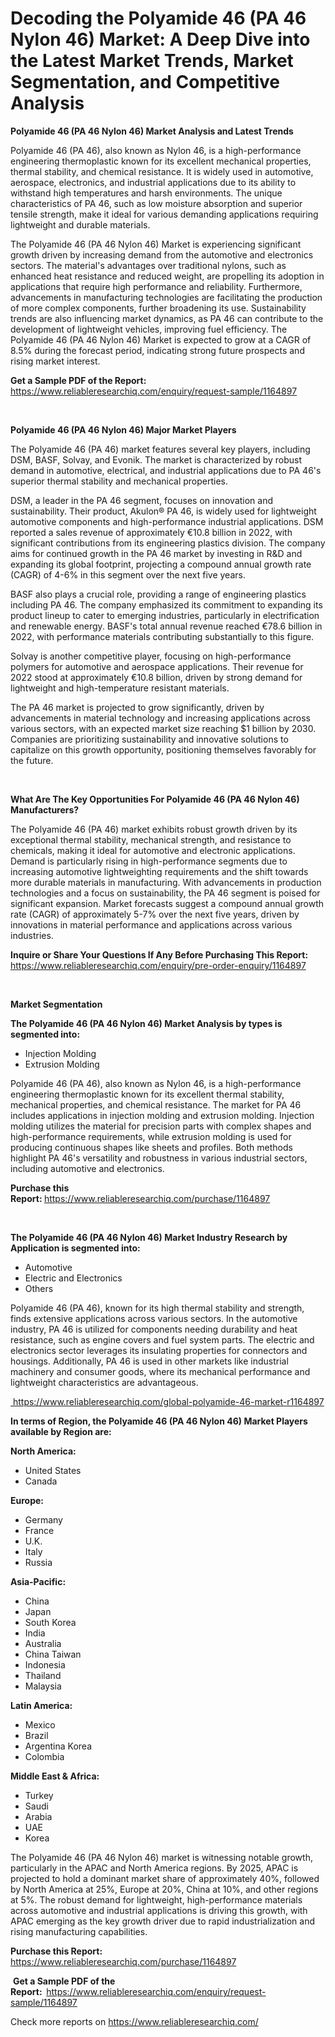 <p><h1>Decoding the Polyamide 46 (PA 46 Nylon 46) Market: A Deep Dive into the Latest Market Trends, Market Segmentation, and Competitive Analysis</h1></p><p><strong>Polyamide 46 (PA 46 Nylon 46) Market Analysis and Latest Trends</strong></p>
<p><p>Polyamide 46 (PA 46), also known as Nylon 46, is a high-performance engineering thermoplastic known for its excellent mechanical properties, thermal stability, and chemical resistance. It is widely used in automotive, aerospace, electronics, and industrial applications due to its ability to withstand high temperatures and harsh environments. The unique characteristics of PA 46, such as low moisture absorption and superior tensile strength, make it ideal for various demanding applications requiring lightweight and durable materials.</p><p>The Polyamide 46 (PA 46 Nylon 46) Market is experiencing significant growth driven by increasing demand from the automotive and electronics sectors. The material's advantages over traditional nylons, such as enhanced heat resistance and reduced weight, are propelling its adoption in applications that require high performance and reliability. Furthermore, advancements in manufacturing technologies are facilitating the production of more complex components, further broadening its use. Sustainability trends are also influencing market dynamics, as PA 46 can contribute to the development of lightweight vehicles, improving fuel efficiency. The Polyamide 46 (PA 46 Nylon 46) Market is expected to grow at a CAGR of 8.5% during the forecast period, indicating strong future prospects and rising market interest.</p></p>
<p><strong>Get a Sample PDF of the Report:&nbsp;</strong> <a href="https://www.reliableresearchiq.com/enquiry/request-sample/1164897?utm_campaign=2257&utm_medium=2&utm_source=Github&utm_content=ia&utm_term=02022025&utm_id=polyamide-46-pa-46-nylon-46">https://www.reliableresearchiq.com/enquiry/request-sample/1164897</a></p>
<p>&nbsp;</p>
<p><strong>Polyamide 46 (PA 46 Nylon 46) Major Market Players</strong></p>
<p><p>The Polyamide 46 (PA 46) market features several key players, including DSM, BASF, Solvay, and Evonik. The market is characterized by robust demand in automotive, electrical, and industrial applications due to PA 46's superior thermal stability and mechanical properties.</p><p>DSM, a leader in the PA 46 segment, focuses on innovation and sustainability. Their product, Akulon® PA 46, is widely used for lightweight automotive components and high-performance industrial applications. DSM reported a sales revenue of approximately €10.8 billion in 2022, with significant contributions from its engineering plastics division. The company aims for continued growth in the PA 46 market by investing in R&D and expanding its global footprint, projecting a compound annual growth rate (CAGR) of 4-6% in this segment over the next five years.</p><p>BASF also plays a crucial role, providing a range of engineering plastics including PA 46. The company emphasized its commitment to expanding its product lineup to cater to emerging industries, particularly in electrification and renewable energy. BASF's total annual revenue reached €78.6 billion in 2022, with performance materials contributing substantially to this figure.</p><p>Solvay is another competitive player, focusing on high-performance polymers for automotive and aerospace applications. Their revenue for 2022 stood at approximately €10.8 billion, driven by strong demand for lightweight and high-temperature resistant materials.</p><p>The PA 46 market is projected to grow significantly, driven by advancements in material technology and increasing applications across various sectors, with an expected market size reaching $1 billion by 2030. Companies are prioritizing sustainability and innovative solutions to capitalize on this growth opportunity, positioning themselves favorably for the future.</p></p>
<p>&nbsp;</p>
<p><strong>What Are The Key Opportunities For Polyamide 46 (PA 46 Nylon 46) Manufacturers?</strong></p>
<p><p>The Polyamide 46 (PA 46) market exhibits robust growth driven by its exceptional thermal stability, mechanical strength, and resistance to chemicals, making it ideal for automotive and electronic applications. Demand is particularly rising in high-performance segments due to increasing automotive lightweighting requirements and the shift towards more durable materials in manufacturing. With advancements in production technologies and a focus on sustainability, the PA 46 segment is poised for significant expansion. Market forecasts suggest a compound annual growth rate (CAGR) of approximately 5-7% over the next five years, driven by innovations in material performance and applications across various industries.</p></p>
<p><strong>Inquire or Share Your Questions If Any Before Purchasing This Report:</strong> <a href="https://www.reliableresearchiq.com/enquiry/pre-order-enquiry/1164897?utm_campaign=2257&utm_medium=2&utm_source=Github&utm_content=ia&utm_term=02022025&utm_id=polyamide-46-pa-46-nylon-46">https://www.reliableresearchiq.com/enquiry/pre-order-enquiry/1164897</a></p>
<p>&nbsp;</p>
<p><strong>Market Segmentation</strong></p>
<p><strong>The Polyamide 46 (PA 46 Nylon 46) Market Analysis by types is segmented into:</strong></p>
<p><ul><li>Injection Molding</li><li>Extrusion Molding</li></ul></p>
<p><p>Polyamide 46 (PA 46), also known as Nylon 46, is a high-performance engineering thermoplastic known for its excellent thermal stability, mechanical properties, and chemical resistance. The market for PA 46 includes applications in injection molding and extrusion molding. Injection molding utilizes the material for precision parts with complex shapes and high-performance requirements, while extrusion molding is used for producing continuous shapes like sheets and profiles. Both methods highlight PA 46's versatility and robustness in various industrial sectors, including automotive and electronics.</p></p>
<p><strong>Purchase this Report:&nbsp;</strong><a href="https://www.reliableresearchiq.com/purchase/1164897?utm_campaign=2257&utm_medium=2&utm_source=Github&utm_content=ia&utm_term=02022025&utm_id=polyamide-46-pa-46-nylon-46">https://www.reliableresearchiq.com/purchase/1164897</a></p>
<p>&nbsp;</p>
<p><strong>The Polyamide 46 (PA 46 Nylon 46) Market Industry Research by Application is segmented into:</strong></p>
<p><ul><li>Automotive</li><li>Electric and Electronics</li><li>Others</li></ul></p>
<p><p>Polyamide 46 (PA 46), known for its high thermal stability and strength, finds extensive applications across various sectors. In the automotive industry, PA 46 is utilized for components needing durability and heat resistance, such as engine covers and fuel system parts. The electric and electronics sector leverages its insulating properties for connectors and housings. Additionally, PA 46 is used in other markets like industrial machinery and consumer goods, where its mechanical performance and lightweight characteristics are advantageous.</p></p>
<p><a href="https://www.reliableresearchiq.com/global-polyamide-46-market-r1164897?utm_campaign=2257&utm_medium=2&utm_source=Github&utm_content=ia&utm_term=02022025&utm_id=polyamide-46-pa-46-nylon-46">&nbsp;https://www.reliableresearchiq.com/global-polyamide-46-market-r1164897</a></p>
<p><strong>In terms of Region, the Polyamide 46 (PA 46 Nylon 46) Market Players available by Region are:</strong></p>
<p>
    <p> <strong> North America: </strong>
        <ul>
            <li>United States</li>
            <li>Canada</li>
        </ul>
        </p> 
    <p> <strong> Europe: </strong>
        <ul>
            <li>Germany</li>
            <li>France</li>
            <li>U.K.</li>
            <li>Italy</li>
            <li>Russia</li>
        </ul>
        </p> 
    <p> <strong> Asia-Pacific: </strong>
        <ul>
            <li>China</li>
            <li>Japan</li>
            <li>South Korea</li>
            <li>India</li>
            <li>Australia</li>
            <li>China Taiwan</li>
            <li>Indonesia</li>
            <li>Thailand</li>
            <li>Malaysia</li>
        </ul>
        </p> 
    <p> <strong> Latin America: </strong>
        <ul>
            <li>Mexico</li>
            <li>Brazil</li>
            <li>Argentina Korea</li>
            <li>Colombia</li>
        </ul>
        </p> 
    <p> <strong> Middle East & Africa: </strong>
        <ul>
            <li>Turkey</li>
            <li>Saudi</li>
            <li>Arabia</li>
            <li>UAE</li>
            <li>Korea</li>
        </ul>
    </p>
    </p>
<p><p>The Polyamide 46 (PA 46 Nylon 46) market is witnessing notable growth, particularly in the APAC and North America regions. By 2025, APAC is projected to hold a dominant market share of approximately 40%, followed by North America at 25%, Europe at 20%, China at 10%, and other regions at 5%. The robust demand for lightweight, high-performance materials across automotive and industrial applications is driving this growth, with APAC emerging as the key growth driver due to rapid industrialization and rising manufacturing capabilities.</p></p>
<p><strong>Purchase this Report: </strong><a href="https://www.reliableresearchiq.com/purchase/1164897?utm_campaign=2257&utm_medium=2&utm_source=Github&utm_content=ia&utm_term=02022025&utm_id=polyamide-46-pa-46-nylon-46">https://www.reliableresearchiq.com/purchase/1164897</a></p>
<p>&nbsp;<strong>Get a Sample PDF of the Report:&nbsp;&nbsp;</strong><a href="https://www.reliableresearchiq.com/enquiry/request-sample/1164897?utm_campaign=2257&utm_medium=2&utm_source=Github&utm_content=ia&utm_term=02022025&utm_id=polyamide-46-pa-46-nylon-46">https://www.reliableresearchiq.com/enquiry/request-sample/1164897</a></p>
<p><strong></strong></p>
<p>Check more reports on <a href="https://www.reliableresearchiq.com/?utm_campaign=2257&utm_medium=2&utm_source=Github&utm_content=ia&utm_term=02022025&utm_id=polyamide-46-pa-46-nylon-46">https://www.reliableresearchiq.com/</a></p>